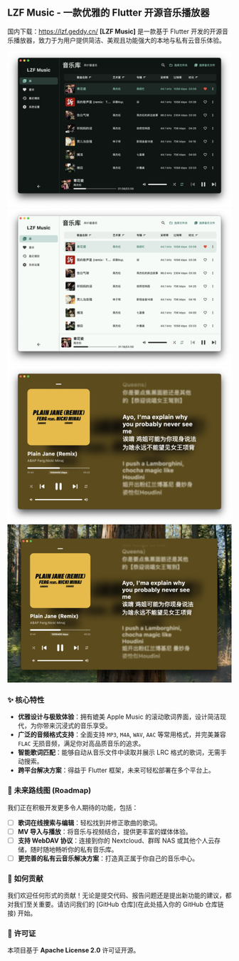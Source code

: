 ## **LZF Music - 一款优雅的 Flutter 开源音乐播放器**
国内下载：https://lzf.geddy.cn/
**[LZF Music]** 是一款基于 Flutter 开发的开源音乐播放器，致力于为用户提供简洁、美观且功能强大的本地与私有云音乐体验。

![1](./doc/images/1.png)
![2](./doc/images/2.png)
![3](./doc/images/3.png)
![4](./doc/images/4.png)

### ✨ **核心特性**

*   **优雅设计与极致体验**：拥有媲美 Apple Music 的滚动歌词界面，设计简洁现代，为你带来沉浸式的音乐享受。
*   **广泛的音频格式支持**：全面支持 `MP3`, `M4A`, `WAV`, `AAC` 等常用格式，并完美兼容 `FLAC` 无损音频，满足你对高品质音乐的追求。
*   **智能歌词匹配**：能够自动从音乐文件中读取并展示 LRC 格式的歌词，无需手动搜索。
*   **跨平台解决方案**：得益于 Flutter 框架，未来可轻松部署在多个平台上。

### 🚀 **未来路线图 (Roadmap)**

我们正在积极开发更多令人期待的功能，包括：

*   [ ] **歌词在线搜索与编辑**：轻松找到并修正歌曲的歌词。
*   [ ] **MV 导入与播放**：将音乐与视频结合，提供更丰富的媒体体验。
*   [ ] **支持 WebDAV 协议**：连接到你的 Nextcloud、群晖 NAS 或其他个人云存储，随时随地畅听你的私有音乐库。
*   [ ] **更完善的私有云音乐解决方案**：打造真正属于你自己的音乐中心。

### 🤝 **如何贡献**

我们欢迎任何形式的贡献！无论是提交代码、报告问题还是提出新功能的建议，都对我们至关重要。请访问我们的 [GitHub 仓库](在此处插入你的 GitHub 仓库链接) 开始。

### 📜 **许可证**

本项目基于 **Apache License 2.0** 许可证开源。
